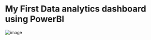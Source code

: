 # My First Data analytics dashboard using PowerBI
![image](https://github.com/Suryavenuneelam/my-powerbi-dashboard/assets/100423383/d4c19a58-2f6d-4976-b3fd-7c4850d9423c)
